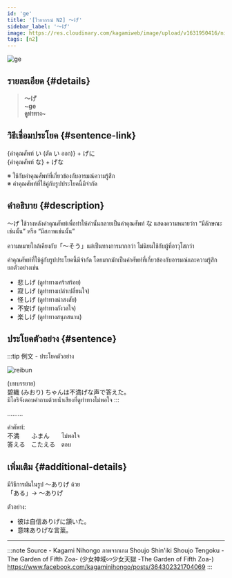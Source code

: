 ```yaml
---
id: 'ge'
title: '[ไวยากรณ์ N2] 〜げ'
sidebar_label: '〜げ'
image: https://res.cloudinary.com/kagamiweb/image/upload/v1631950416/nihongo/grammar/n2/reibun/ge.jpg
tags: [n2]
---
```


![ge](https://res.cloudinary.com/kagamiweb/image/upload/v1633531016/nihongo/grammar/n2/ge.png)

## รายละเอียด {#details}

> **〜げ**  
> **~ge**  
> **ดูท่าทาง~**

## วิธีเชื่อมประโยค {#sentence-link}

{คำคุณศัพท์ い (ตัด い ออก)} + げに  
{คำคุณศัพท์ な} + げな

※ ใช้กับคำคุณศัพท์ที่เกี่ยวข้องกับอารมณ์ความรู้สึก  
※ คำคุณศัพท์ที่ใช้คู่กับรูปประโยคนี้มีจำกัด

## คำอธิบาย {#description}

〜げ ใช้วางหลังคำคุณศัพท์เพื่อทำให้คำนั้นกลายเป็นคำคุณศัพท์ な แสดงความหมายว่าา “มีลักษณะเช่นนั้น” หรือ “มีสภาพเช่นนั้น”

ความหมายใกล้เคียงกับ「〜そう」แต่เป็นทางการมากกว่า ไม่นิยมใช้กับผู้ที่อาวุโสกว่า

คำคุณศัพท์ที่ใช้คู่กับรูปประโยคนี้มีจำกัด โดยมากมักเป็นคำศัพท์ที่เกี่ยวข้องกับอารมณ์และความรู้สึก ยกตัวอย่างเช่น
- 悲しげ (ดูท่าทางเศร้าสร้อย)
- 寂しげ (ดูท่าทางเปล่าเปลี่ยนใจ)
- 怪しげ (ดูท่าทางน่าสงสัย)
- 不安げ (ดูท่าทางกังวลใจ)
- 楽しげ (ดูท่าทางสนุกสนาน)

## ประโยคตัวอย่าง {#sentence}

:::tip 例文 - ประโยคตัวอย่าง

![reibun](https://res.cloudinary.com/kagamiweb/image/upload/v1631950416/nihongo/grammar/n2/reibun/ge.jpg)

(บทบรรยาย)  
碧織 (みおり) ちゃんは不満げな声で答えた。  
มิโอริจังตอบคำถามด้วยน้ำเสียงที่ดูท่าทางไม่พอใจ
:::

.........

คำศัพท์:  
不満　　ふまん　　ไม่พอใจ  
答える　こたえる　ตอบ

## เพิ่มเติม {#additional-details}

มีวิธีการผันในรูป 〜ありげ ด้วย  
「ある」→ 〜ありげ  

ตัวอย่าง:
- 彼は自信ありげに頷いた。
- 意味ありげな言葉。

---
:::note Source - Kagami Nihongo
ภาพจากเกม Shoujo Shin'iki Shoujo Tengoku -The Garden of Fifth Zoa- (少女神域∽少女天獄 -The Garden of Fifth Zoa-)  
https://www.facebook.com/kagaminihongo/posts/364302321704069
:::